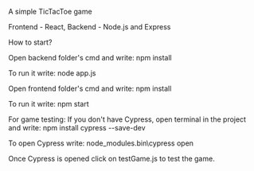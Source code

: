 A simple TicTacToe game

Frontend - React, Backend - Node.js and Express

How to start?

Open backend folder's cmd and write: npm install

To run it write: node app.js

Open frontend folder's cmd and write: npm install

To run it write: npm start

For game testing: If you don't have Cypress, open terminal in the project and write: npm install cypress --save-dev 

To open Cypress write: node_modules\.bin\cypress open 

Once Cypress is opened click on testGame.js to test the game.
